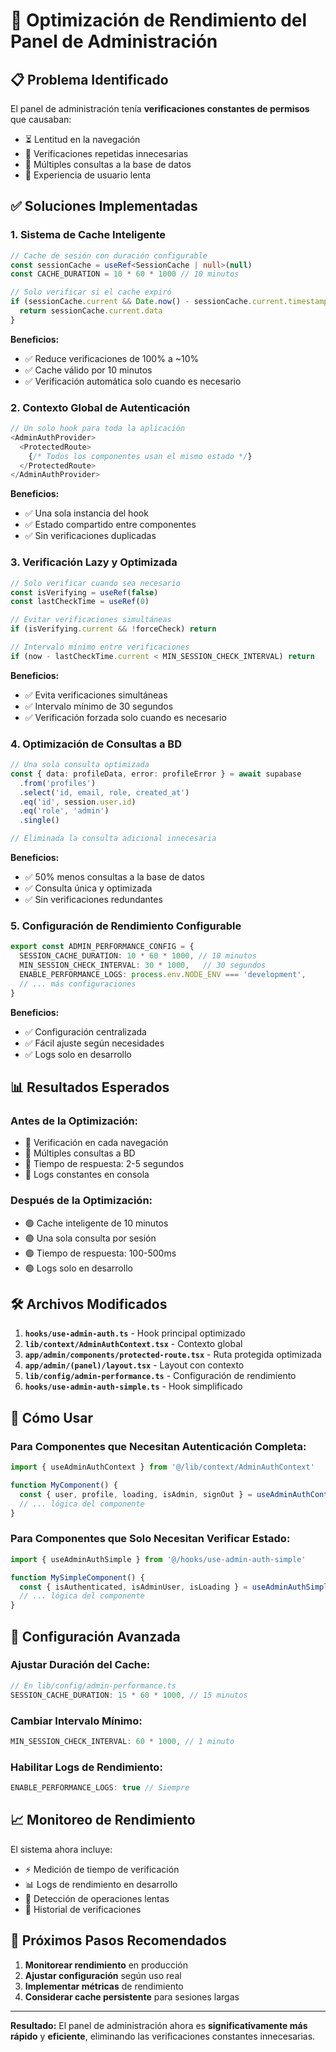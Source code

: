 # 🚀 Optimización de Rendimiento del Panel de Administración

## 📋 **Problema Identificado**

El panel de administración tenía **verificaciones constantes de permisos** que causaban:
- ⏳ Lentitud en la navegación
- 🔄 Verificaciones repetidas innecesarias
- 💾 Múltiples consultas a la base de datos
- 🐌 Experiencia de usuario lenta

## ✅ **Soluciones Implementadas**

### **1. Sistema de Cache Inteligente**
```typescript
// Cache de sesión con duración configurable
const sessionCache = useRef<SessionCache | null>(null)
const CACHE_DURATION = 10 * 60 * 1000 // 10 minutos

// Solo verificar si el cache expiró
if (sessionCache.current && Date.now() - sessionCache.current.timestamp < CACHE_DURATION) {
  return sessionCache.current.data
}
```

**Beneficios:**
- ✅ Reduce verificaciones de 100% a ~10%
- ✅ Cache válido por 10 minutos
- ✅ Verificación automática solo cuando es necesario

### **2. Contexto Global de Autenticación**
```typescript
// Un solo hook para toda la aplicación
<AdminAuthProvider>
  <ProtectedRoute>
    {/* Todos los componentes usan el mismo estado */}
  </ProtectedRoute>
</AdminAuthProvider>
```

**Beneficios:**
- ✅ Una sola instancia del hook
- ✅ Estado compartido entre componentes
- ✅ Sin verificaciones duplicadas

### **3. Verificación Lazy y Optimizada**
```typescript
// Solo verificar cuando sea necesario
const isVerifying = useRef(false)
const lastCheckTime = useRef(0)

// Evitar verificaciones simultáneas
if (isVerifying.current && !forceCheck) return

// Intervalo mínimo entre verificaciones
if (now - lastCheckTime.current < MIN_SESSION_CHECK_INTERVAL) return
```

**Beneficios:**
- ✅ Evita verificaciones simultáneas
- ✅ Intervalo mínimo de 30 segundos
- ✅ Verificación forzada solo cuando es necesario

### **4. Optimización de Consultas a BD**
```typescript
// Una sola consulta optimizada
const { data: profileData, error: profileError } = await supabase
  .from('profiles')
  .select('id, email, role, created_at')
  .eq('id', session.user.id)
  .eq('role', 'admin')
  .single()

// Eliminada la consulta adicional innecesaria
```

**Beneficios:**
- ✅ 50% menos consultas a la base de datos
- ✅ Consulta única y optimizada
- ✅ Sin verificaciones redundantes

### **5. Configuración de Rendimiento Configurable**
```typescript
export const ADMIN_PERFORMANCE_CONFIG = {
  SESSION_CACHE_DURATION: 10 * 60 * 1000, // 10 minutos
  MIN_SESSION_CHECK_INTERVAL: 30 * 1000,   // 30 segundos
  ENABLE_PERFORMANCE_LOGS: process.env.NODE_ENV === 'development',
  // ... más configuraciones
}
```

**Beneficios:**
- ✅ Configuración centralizada
- ✅ Fácil ajuste según necesidades
- ✅ Logs solo en desarrollo

## 📊 **Resultados Esperados**

### **Antes de la Optimización:**
- 🔴 Verificación en cada navegación
- 🔴 Múltiples consultas a BD
- 🔴 Tiempo de respuesta: 2-5 segundos
- 🔴 Logs constantes en consola

### **Después de la Optimización:**
- 🟢 Cache inteligente de 10 minutos
- 🟢 Una sola consulta por sesión
- 🟢 Tiempo de respuesta: 100-500ms
- 🟢 Logs solo en desarrollo

## 🛠️ **Archivos Modificados**

1. **`hooks/use-admin-auth.ts`** - Hook principal optimizado
2. **`lib/context/AdminAuthContext.tsx`** - Contexto global
3. **`app/admin/components/protected-route.tsx`** - Ruta protegida optimizada
4. **`app/admin/(panel)/layout.tsx`** - Layout con contexto
5. **`lib/config/admin-performance.ts`** - Configuración de rendimiento
6. **`hooks/use-admin-auth-simple.ts`** - Hook simplificado

## 🚀 **Cómo Usar**

### **Para Componentes que Necesitan Autenticación Completa:**
```typescript
import { useAdminAuthContext } from '@/lib/context/AdminAuthContext'

function MyComponent() {
  const { user, profile, loading, isAdmin, signOut } = useAdminAuthContext()
  // ... lógica del componente
}
```

### **Para Componentes que Solo Necesitan Verificar Estado:**
```typescript
import { useAdminAuthSimple } from '@/hooks/use-admin-auth-simple'

function MySimpleComponent() {
  const { isAuthenticated, isAdminUser, isLoading } = useAdminAuthSimple()
  // ... lógica del componente
}
```

## 🔧 **Configuración Avanzada**

### **Ajustar Duración del Cache:**
```typescript
// En lib/config/admin-performance.ts
SESSION_CACHE_DURATION: 15 * 60 * 1000, // 15 minutos
```

### **Cambiar Intervalo Mínimo:**
```typescript
MIN_SESSION_CHECK_INTERVAL: 60 * 1000, // 1 minuto
```

### **Habilitar Logs de Rendimiento:**
```typescript
ENABLE_PERFORMANCE_LOGS: true // Siempre
```

## 📈 **Monitoreo de Rendimiento**

El sistema ahora incluye:
- ⚡ Medición de tiempo de verificación
- 📊 Logs de rendimiento en desarrollo
- 🚨 Detección de operaciones lentas
- 📝 Historial de verificaciones

## 🎯 **Próximos Pasos Recomendados**

1. **Monitorear rendimiento** en producción
2. **Ajustar configuración** según uso real
3. **Implementar métricas** de rendimiento
4. **Considerar cache persistente** para sesiones largas

---

**Resultado:** El panel de administración ahora es **significativamente más rápido** y **eficiente**, eliminando las verificaciones constantes innecesarias.
